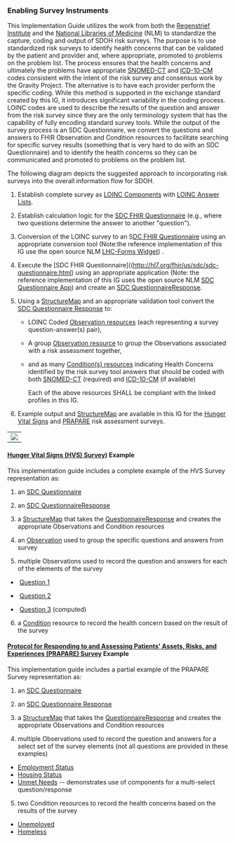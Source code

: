 ###  Enabling Survey Instruments

This Implementation Guide utilizes the work from both the [Regenstrief Institute](https://www.regenstrief.org/) and the  [National Libraries of Medicine](https://www.nlm.nih.gov/) (NLM) to standardize the capture, coding and output of SDOH risk surveys. The purpose is to use standardized risk surveys to identify health concerns that can be validated by the patient and provider and, where appropriate, promoted to problems on the problem list.  The process ensures that the health concerns and ultimately the problems have appropriate [SNOMED-CT](http://hl7.org/fhir/R4/valueset-condition-code.html) and [ICD-10-CM](http://build.fhir.org/ig/HL7/fhir-sdoh-clinicalcare/ValueSet-SDOHCC-ValueSetICD10CM.html) codes consistent with the intent of the risk survey and consensus work by the Gravity Project. The alternative is to have each provider perform the specific coding.  While this method is supported in the exchange standard created by this IG, it introduces significant variability in the coding process.  LOINC codes are used to describe the results of the question and answer from the risk survey since they are the only terminology system that has the capability of fully encoding standard survey tools.  While the output of the survey process is an SDC Questionnaire, we convert the questions and answers to FHIR Observation and Condition resources to facilitate searching for specific survey results (something that is very hard to do with an SDC Questionnaire) and to identify the health concerns so they can be communicated and promoted to problems on the problem list. 

The following diagram depicts the suggested approach to incorporating risk surveys into the overall information flow for SDOH.

1. Establish complete survey as [LOINC Components](https://loinc.org/kb/faq/structure/) with [LOINC Answer Lists](https://loinc.org/forums/topic/answer-lists/).  

2. Establish calculation logic for the [SDC FHIR Questionnaire](http://hl7.org/fhir/us/sdc/sdc-questionnaire.html) (e.g., where two questions determine the answer to another "question").

3. Conversion of the LOINC survey to an S[DC FHIR Questionnaire](http://hl7.org/fhir/us/sdc/sdc-questionnaire.html) using an appropriate conversion tool (Note:the reference implementation of this IG use the open source NLM [LHC-Forms Widget](https://lhcforms.nlm.nih.gov/lhcforms)) .

4. Execute the [SDC FHIR Questionnaire]((http://hl7.org/fhir/us/sdc/sdc-questionnaire.html) using an appropriate application (Note: the reference implementation of this IG uses the open source NLM [SDC Questionnaire App](https://lhcforms.nlm.nih.gov/sdc)) and create an [SDC QuestionnaireResponse](http://hl7.org/fhir/us/sdc/sdc-questionnaireresponse.html).

5. Using a [StructureMap](http://www.hl7.org/fhir/structuremap.html) and an appropriate validation tool convert the [SDC Questionnaire Response](http://hl7.org/fhir/us/sdc/sdc-questionnaireresponse.html) to:

   - LOINC Coded [Observation resources](http://build.fhir.org/ig/HL7/fhir-sdoh-clinicalcare/StructureDefinition-SDOHCC-ObservationScreeningResponse.html) (each representing a survey question-answer(s) pair), 

   - A group [Observation resource](http://build.fhir.org/ig/HL7/fhir-sdoh-clinicalcare/StructureDefinition-SDOHCC-ObservationScreeningResponse.html) to group the Observations associated with a risk assessment together,

   - and as many [Condition(s) resources](http://build.fhir.org/ig/HL7/fhir-sdoh-clinicalcare/StructureDefinition-SDOHCC-Condition.html) indicating Health Concerns identified by the risk survey tool answers that should be coded with both [SNOMED-CT](http://hl7.org/fhir/R4/valueset-condition-code.html) (required) and [ICD-10-CM](http://build.fhir.org/ig/HL7/fhir-sdoh-clinicalcare/ValueSet-SDOHCC-ValueSetICD10CM.html) (if available) 

      Each of the above resources SHALL be compliant with the linked profiles in this IG.

6. Example output and [StructureMap](http://www.hl7.org/fhir/structuremap.html) are available in this IG for the [Hunger Vital Signs](https://loinc.org/88121-9/) and [PRAPARE](https://loinc.org/93025-5/) risk assessment surveys.

<table><tr><td><img src="enablingsurveyinstruments.jpg" /></td></tr></table>

#### [Hunger Vital Signs (HVS) Survey](https://loinc.org/88121-9/)) Example

This implementation guide includes a complete example of the HVS Survey representation as:

1) an [SDC Questionnaire](Questionnaire-SDOHCC-QuestionnaireHungerVitalSign.html)

2) an [SDC QuestionnaireResponse](QuestionnaireResponse-SDOHCC-QuestionnaireResponseHungerVitalSignExample.html)

3) a [StructureMap](StructureMap-SDOHCC-StructureMapHungerVitalSign.html) that takes the [QuestionnaireResponse](QuestionnaireResponse-SDOHCC-QuestionnaireResponseHungerVitalSignExample.html) and creates the appropriate Observations and Condition resources

4) an [Observation](Observation-SDOHCC-ObservationResponseHungerVitalSignGroupingExample.html) used to group the specific questions and answers from survey

5) multiple Observations used to record the question and answers for each of the elements of the survey

- ​	[Question 1](Observation-SDOHCC-ObservationResponseHungerVitalSignQuestion1Example.html)

- ​	[Question 2](Observation-SDOHCC-ObservationResponseHungerVitalSignQuestion2Example.html)

- ​	[Question 3](Observation-SDOHCC-ObservationResponseHungerVitalSignQuestion3Example.html) (computed)


6)  a [Condition](Condition-SDOHCC-ConditionFoodInsecurityExample.html) resource to record the health concern based on the result of the survey



#### [Protocol for Responding to and Assessing Patients' Assets, Risks, and Experiences (PRAPARE) Survey](https://loinc.org/93025-5/) Example

This implementation guide includes a partial example of the PRAPARE Survey representation as:

1) an [SDC Questionnaire](Questionnaire-SDOHCC-QuestionnairePRAPARE.html)

2) an [SDC Questionnaire Response](QuestionnaireResponse-SDOHCC-QuestionnaireResponsePRAPAREExample.html)

3) a [StructureMap](StructureMap-SDOHCC-StructureMapPRAPARE.html) that takes the [QuestionnaireResponse](QuestionnaireResponse-SDOHCC-QuestionnaireResponsePRAPAREExample.html) and creates the appropriate Observations and Condition resources

4) multiple Observations used to record the question and answers for a select set of the survey elements (not all questions are provided in these examples)

- [Employment Status](Observation-SDOHCC-ObservationResponsePRAPAREEmploymentStatusExample.html)
- [Housing Status](Observation-SDOHCC-ObservationResponsePRAPAREHousingStatusExample.html)
- [Unmet Needs](Observation-SDOHCC-ObservationResponsePRAPAREUnmetNeedsMultiselectExample.html)  -- demonstrates use of components for a multi-select question/response

5)  two Condition resources to record the health concerns based on the results of the survey

- [Unemployed](Condition-SDOHCC-ConditionUnemployedExample.html)
- [Homeless](Condition-SDOHCC-ConditionHomelessExample.html)

